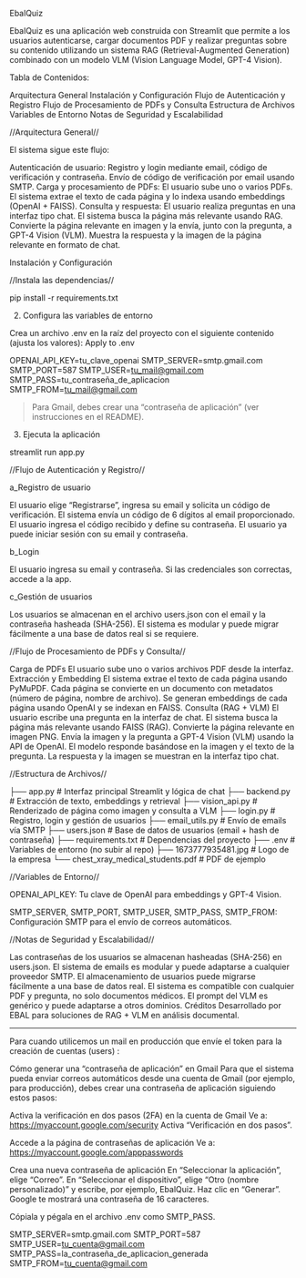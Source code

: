 EbalQuiz

EbalQuiz es una aplicación web construida con Streamlit que permite a los usuarios autenticarse, cargar documentos PDF y realizar preguntas sobre su contenido utilizando un sistema RAG (Retrieval-Augmented Generation) combinado con un modelo VLM (Vision Language Model, GPT-4 Vision).

Tabla de Contenidos:

Arquitectura General
Instalación y Configuración
Flujo de Autenticación y Registro
Flujo de Procesamiento de PDFs y Consulta
Estructura de Archivos
Variables de Entorno
Notas de Seguridad y Escalabilidad

//Arquitectura General//

El sistema sigue este flujo:

Autenticación de usuario:
Registro y login mediante email, código de verificación y contraseña.
Envío de código de verificación por email usando SMTP.
Carga y procesamiento de PDFs:
El usuario sube uno o varios PDFs.
El sistema extrae el texto de cada página y lo indexa usando embeddings (OpenAI + FAISS).
Consulta y respuesta:
El usuario realiza preguntas en una interfaz tipo chat.
El sistema busca la página más relevante usando RAG.
Convierte la página relevante en imagen y la envía, junto con la pregunta, a GPT-4 Vision (VLM).
Muestra la respuesta y la imagen de la página relevante en formato de chat.

Instalación y Configuración


//Instala las dependencias//

pip install -r requirements.txt

2. Configura las variables de entorno

Crea un archivo .env en la raíz del proyecto con el siguiente contenido (ajusta los valores):
Apply to .env

OPENAI_API_KEY=tu_clave_openai
SMTP_SERVER=smtp.gmail.com
SMTP_PORT=587
SMTP_USER=tu_mail@gmail.com
SMTP_PASS=tu_contraseña_de_aplicacion
SMTP_FROM=tu_mail@gmail.com

> Para Gmail, debes crear una “contraseña de aplicación” (ver instrucciones en el README).

3. Ejecuta la aplicación

streamlit run app.py

//Flujo de Autenticación y Registro//

a_Registro de usuario

El usuario elige “Registrarse”, ingresa su email y solicita un código de verificación.
El sistema envía un código de 6 dígitos al email proporcionado.
El usuario ingresa el código recibido y define su contraseña.
El usuario ya puede iniciar sesión con su email y contraseña.

b_Login

El usuario ingresa su email y contraseña.
Si las credenciales son correctas, accede a la app.

c_Gestión de usuarios

Los usuarios se almacenan en el archivo users.json con el email y la contraseña hasheada (SHA-256).
El sistema es modular y puede migrar fácilmente a una base de datos real si se requiere.

//Flujo de Procesamiento de PDFs y Consulta//

Carga de PDFs
El usuario sube uno o varios archivos PDF desde la interfaz.
Extracción y Embedding
El sistema extrae el texto de cada página usando PyMuPDF.
Cada página se convierte en un documento con metadatos (número de página, nombre de archivo).
Se generan embeddings de cada página usando OpenAI y se indexan en FAISS.
Consulta (RAG + VLM)
El usuario escribe una pregunta en la interfaz de chat.
El sistema busca la página más relevante usando FAISS (RAG).
Convierte la página relevante en imagen PNG.
Envía la imagen y la pregunta a GPT-4 Vision (VLM) usando la API de OpenAI.
El modelo responde basándose en la imagen y el texto de la pregunta.
La respuesta y la imagen se muestran en la interfaz tipo chat.

//Estructura de Archivos//

├── app.py                # Interfaz principal Streamlit y lógica de chat
├── backend.py            # Extracción de texto, embeddings y retrieval
├── vision_api.py         # Renderizado de página como imagen y consulta a VLM
├── login.py              # Registro, login y gestión de usuarios
├── email_utils.py        # Envío de emails vía SMTP
├── users.json            # Base de datos de usuarios (email + hash de contraseña)
├── requirements.txt      # Dependencias del proyecto
├── .env                  # Variables de entorno (no subir al repo)
├── 1673777935481.jpg     # Logo de la empresa
└── chest_xray_medical_students.pdf # PDF de ejemplo

//Variables de Entorno//

OPENAI_API_KEY: Tu clave de OpenAI para embeddings y GPT-4 Vision.

SMTP_SERVER, SMTP_PORT, SMTP_USER, SMTP_PASS, SMTP_FROM: Configuración SMTP para el envío de correos automáticos.

//Notas de Seguridad y Escalabilidad//

Las contraseñas de los usuarios se almacenan hasheadas (SHA-256) en users.json.
El sistema de emails es modular y puede adaptarse a cualquier proveedor SMTP.
El almacenamiento de usuarios puede migrarse fácilmente a una base de datos real.
El sistema es compatible con cualquier PDF y pregunta, no solo documentos médicos.
El prompt del VLM es genérico y puede adaptarse a otros dominios.
Créditos
Desarrollado por EBAL para soluciones de RAG + VLM en análisis documental.

----------------------------------------------------------------------------

Para cuando utilicemos un mail en producción que envíe el token para la creación de cuentas (users) :

Cómo generar una “contraseña de aplicación” en Gmail
Para que el sistema pueda enviar correos automáticos desde una cuenta de Gmail (por ejemplo, para producción), debes crear una contraseña de aplicación siguiendo estos pasos:

Activa la verificación en dos pasos (2FA) en la cuenta de Gmail
Ve a: https://myaccount.google.com/security
Activa “Verificación en dos pasos”.

Accede a la página de contraseñas de aplicación
Ve a: https://myaccount.google.com/apppasswords

Crea una nueva contraseña de aplicación
En “Seleccionar la aplicación”, elige “Correo”.
En “Seleccionar el dispositivo”, elige “Otro (nombre personalizado)” y escribe, por ejemplo, EbalQuiz.
Haz clic en “Generar”.
Google te mostrará una contraseña de 16 caracteres.

Cópiala y pégala en el archivo .env como SMTP_PASS.

SMTP_SERVER=smtp.gmail.com
SMTP_PORT=587
SMTP_USER=tu_cuenta@gmail.com
SMTP_PASS=la_contraseña_de_aplicacion_generada
SMTP_FROM=tu_cuenta@gmail.com
